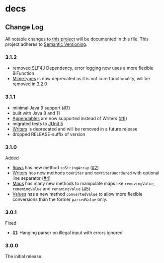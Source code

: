 # decs

## Change Log

All notable changes to [this project](README.md) will be documented in this
file. This project adheres to [Semantic Versioning](http://semver.org).

### 3.1.2
* removed SLF4J Dependency, error logging now uses a more flexible BiFunction
* [MimeTypes](src/main/java/diergo/csv/MimeTypes.java) is now deprecated as it is not core functionality, will be removed in 3.2.0

### 3.1.1
* minimal Java 9 support ([#7](https://github.com/aburmeis/decs/issues/7))
* built with Java 8 and 11
* [Appendables](src/main/java/diergo/csv/Appendables.java) are now supported instead of Writers ([#6](https://github.com/aburmeis/decs/issues/6))
* migrated tests to [JUnit 5](https://junit.org/junit5/)
* [Writers](src/main/java/diergo/csv/Writers.java) is deprecated and will be removed in a future release
* dropped RELEASE-suffix of version

### 3.1.0

Added
* [Rows](src/main/java/diergo/csv/Rows.java) has new method `toStringArray` ([#2](https://github.com/aburmeis/decs/issues/2))
* [Writers](src/main/java/diergo/csv/Writers.java) has new methods `toWriter` and `toWriterUnordered` with optional line separator ([#4](https://github.com/aburmeis/decs/issues/4))
* [Maps](src/main/java/diergo/csv/Maps.java) has many new methods to manipulate maps like `removingValue`, `renamingValue` and `renamingValue` ([#5](https://github.com/aburmeis/decs/issues/5))
* [Values](src/main/java/diergo/csv/Values.java) has a new method `convertedValue` to allow more flexible conversions than the former `parsedValue` only. 


### 3.0.1

Fixed
* [#1](https://github.com/aburmeis/decs/issues/1): Hanging parser on illegal input with errors ignored


### 3.0.0

The initial release. 

